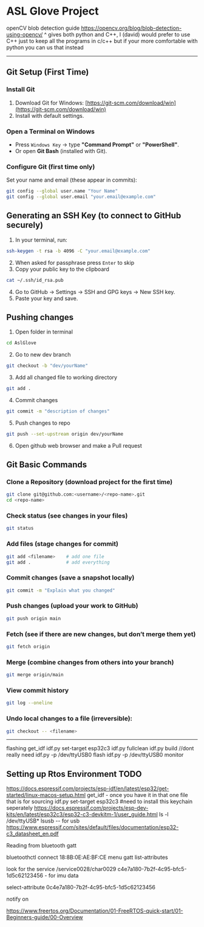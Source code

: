 # ASL Glove Project  

openCV blob detection guide 
https://opencv.org/blog/blob-detection-using-opencv/
^ gives both python and C++, I (david) would prefer to use C++ just to keep all the programs 
in c/c++ but if your more comfortable with python you can us that instead

---
## Git Setup (First Time)  

### Install Git  
1. Download Git for Windows: [https://git-scm.com/download/win](https://git-scm.com/download/win)  
2. Install with default settings.  

### Open a Terminal on Windows  
- Press `Windows Key` → type **"Command Prompt"** or **"PowerShell"**.  
- Or open **Git Bash** (installed with Git).  

### Configure Git (first time only)  
Set your name and email (these appear in commits):  
```bash
git config --global user.name "Your Name"
git config --global user.email "your.email@example.com"
```

## Generating an SSH Key (to connect to GitHub securely)

1. In your terminal, run:
```bash
ssh-keygen -t rsa -b 4096 -C "your.email@example.com"
```
2. When asked for passphrase press `Enter` to skip
3. Copy your public key to the clipboard
```bash
cat ~/.ssh/id_rsa.pub
```

4. Go to GitHub → Settings → SSH and GPG keys → New SSH key.
5. Paste your key and save.

## Pushing changes 
1. Open folder in terminal
```bash
cd AslGlove
```
2. Go to new dev branch
```bash
git checkout -b "dev/yourName"
```
3. Add all changed file to working directory
```bash
git add .
```
4. Commit changes
```bash
git commit -m "description of changes"
``` 
5. Push changes to repo
```bash
git push --set-upstream origin dev/yourName
```
6. Open github web browser and make a Pull request

## Git Basic Commands

### Clone a Repository (download project for the first time)
```bash
git clone git@github.com:<username>/<repo-name>.git
cd <repo-name>
```
### Check status (see changes in your files)
```bash
git status
```
### Add files (stage changes for commit)
```bash
git add <filename>    # add one file
git add .             # add everything
```
### Commit changes (save a snapshot locally)
```bash
git commit -m "Explain what you changed"
```
### Push changes (upload your work to GitHub)
```bash
git push origin main
```
### Fetch (see if there are new changes, but don’t merge them yet)
```bash
git fetch origin
```
### Merge (combine changes from others into your branch)
```bash
git merge origin/main
```
### View commit history
```bash
git log --oneline
```
### Undo local changes to a file (irreversible):
```bash
git checkout -- <filename>
```
--- 

flashing 
get_idf
idf.py set-target esp32c3
idf.py fullclean
idf.py build //dont really need
idf.py -p /dev/ttyUSB0 flash 
idf.py -p /dev/ttyUSB0 monitor


## Setting up Rtos Environment TODO
https://docs.espressif.com/projects/esp-idf/en/latest/esp32/get-started/linux-macos-setup.html
get_idf - once you have it in that one file that is for sourcing
idf.py set-target esp32c3 #need to install this keychain seperately
https://docs.espressif.com/projects/esp-dev-kits/en/latest/esp32c3/esp32-c3-devkitm-1/user_guide.html
ls -l /dev/ttyUSB*
lsusb  -- for usb 
https://www.espressif.com/sites/default/files/documentation/esp32-c3_datasheet_en.pdf

Reading from bluetooth gatt 

bluetoothctl
connect 18:8B:0E:AE:BF:CE
menu gatt
list-attributes

look for the service
/service0028/char0029
c4e7a180-7b2f-4c95-bfc5-1d5c62123456 - for imu data 

select-attribute 0c4e7a180-7b2f-4c95-bfc5-1d5c62123456

notify on

https://www.freertos.org/Documentation/01-FreeRTOS-quick-start/01-Beginners-guide/00-Overview
